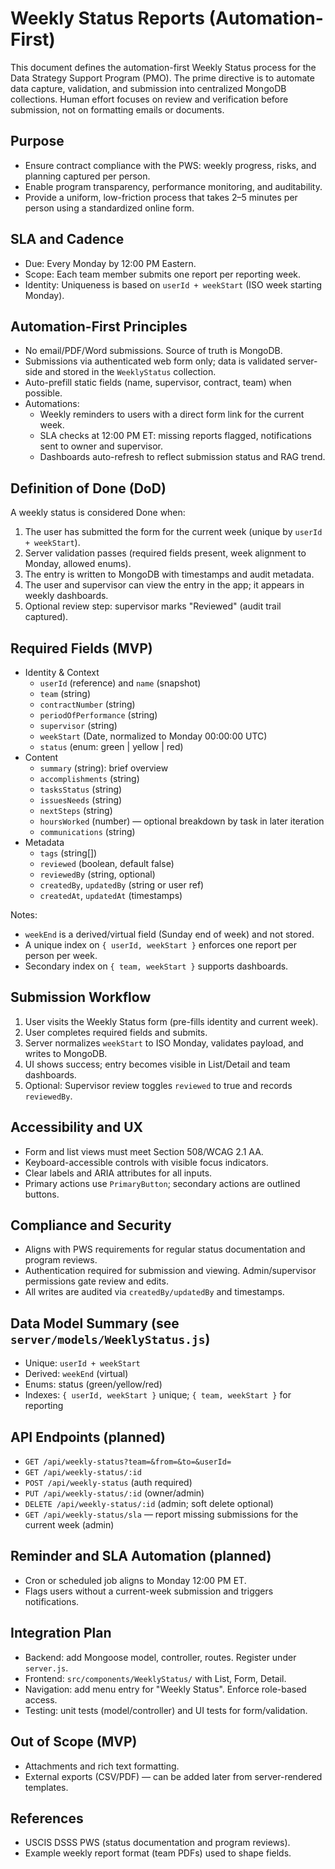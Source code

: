 # Weekly Status Reports (Automation-First)

This document defines the automation-first Weekly Status process for the Data Strategy Support Program (PMO). The prime directive is to automate data capture, validation, and submission into centralized MongoDB collections. Human effort focuses on review and verification before submission, not on formatting emails or documents.

## Purpose
- Ensure contract compliance with the PWS: weekly progress, risks, and planning captured per person.
- Enable program transparency, performance monitoring, and auditability.
- Provide a uniform, low-friction process that takes 2–5 minutes per person using a standardized online form.

## SLA and Cadence
- Due: Every Monday by 12:00 PM Eastern.
- Scope: Each team member submits one report per reporting week.
- Identity: Uniqueness is based on `userId + weekStart` (ISO week starting Monday).

## Automation-First Principles
- No email/PDF/Word submissions. Source of truth is MongoDB.
- Submissions via authenticated web form only; data is validated server-side and stored in the `WeeklyStatus` collection.
- Auto-prefill static fields (name, supervisor, contract, team) when possible.
- Automations:
  - Weekly reminders to users with a direct form link for the current week.
  - SLA checks at 12:00 PM ET: missing reports flagged, notifications sent to owner and supervisor.
  - Dashboards auto-refresh to reflect submission status and RAG trend.

## Definition of Done (DoD)
A weekly status is considered Done when:
1) The user has submitted the form for the current week (unique by `userId + weekStart`).
2) Server validation passes (required fields present, week alignment to Monday, allowed enums).
3) The entry is written to MongoDB with timestamps and audit metadata.
4) The user and supervisor can view the entry in the app; it appears in weekly dashboards.
5) Optional review step: supervisor marks "Reviewed" (audit trail captured).

## Required Fields (MVP)
- Identity & Context
  - `userId` (reference) and `name` (snapshot)
  - `team` (string)
  - `contractNumber` (string)
  - `periodOfPerformance` (string)
  - `supervisor` (string)
  - `weekStart` (Date, normalized to Monday 00:00:00 UTC)
  - `status` (enum: green | yellow | red)
- Content
  - `summary` (string): brief overview
  - `accomplishments` (string)
  - `tasksStatus` (string)
  - `issuesNeeds` (string)
  - `nextSteps` (string)
  - `hoursWorked` (number) — optional breakdown by task in later iteration
  - `communications` (string)
- Metadata
  - `tags` (string[])
  - `reviewed` (boolean, default false)
  - `reviewedBy` (string, optional)
  - `createdBy`, `updatedBy` (string or user ref)
  - `createdAt`, `updatedAt` (timestamps)

Notes:
- `weekEnd` is a derived/virtual field (Sunday end of week) and not stored.
- A unique index on `{ userId, weekStart }` enforces one report per person per week.
- Secondary index on `{ team, weekStart }` supports dashboards.

## Submission Workflow
1) User visits the Weekly Status form (pre-fills identity and current week).
2) User completes required fields and submits.
3) Server normalizes `weekStart` to ISO Monday, validates payload, and writes to MongoDB.
4) UI shows success; entry becomes visible in List/Detail and team dashboards.
5) Optional: Supervisor review toggles `reviewed` to true and records `reviewedBy`.

## Accessibility and UX
- Form and list views must meet Section 508/WCAG 2.1 AA.
- Keyboard-accessible controls with visible focus indicators.
- Clear labels and ARIA attributes for all inputs.
- Primary actions use `PrimaryButton`; secondary actions are outlined buttons.

## Compliance and Security
- Aligns with PWS requirements for regular status documentation and program reviews.
- Authentication required for submission and viewing. Admin/supervisor permissions gate review and edits.
- All writes are audited via `createdBy/updatedBy` and timestamps.

## Data Model Summary (see `server/models/WeeklyStatus.js`)
- Unique: `userId + weekStart`
- Derived: `weekEnd` (virtual)
- Enums: status (green/yellow/red)
- Indexes: `{ userId, weekStart }` unique; `{ team, weekStart }` for reporting

## API Endpoints (planned)
- `GET /api/weekly-status?team=&from=&to=&userId=`
- `GET /api/weekly-status/:id`
- `POST /api/weekly-status` (auth required)
- `PUT /api/weekly-status/:id` (owner/admin)
- `DELETE /api/weekly-status/:id` (admin; soft delete optional)
- `GET /api/weekly-status/sla` — report missing submissions for the current week (admin)

## Reminder and SLA Automation (planned)
- Cron or scheduled job aligns to Monday 12:00 PM ET.
- Flags users without a current-week submission and triggers notifications.

## Integration Plan
- Backend: add Mongoose model, controller, routes. Register under `server.js`.
- Frontend: `src/components/WeeklyStatus/` with List, Form, Detail.
- Navigation: add menu entry for "Weekly Status". Enforce role-based access.
- Testing: unit tests (model/controller) and UI tests for form/validation.

## Out of Scope (MVP)
- Attachments and rich text formatting.
- External exports (CSV/PDF) — can be added later from server-rendered templates.

## References
- USCIS DSSS PWS (status documentation and program reviews).
- Example weekly report format (team PDFs) used to shape fields.
